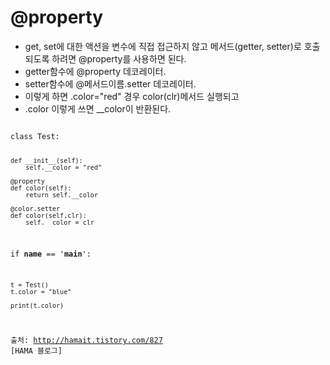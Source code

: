 # @property
- get, set에 대한 액션을 변수에 직접 접근하지 않고 메서드(getter, setter)로 호출되도록 하려면 @property를 사용하면 된다.
- getter함수에 @property 데코레이터. 
- setter함수에 @메서드이름.setter 데코레이터.
- 이렇게 하면 .color="red" 경우 color(clr)메서드 실행되고
- .color 이렇게 쓰면 __color이 반환된다.

<code>
class Test:

    def __init__(self):
        self.__color = "red"

    @property
    def color(self):
        return self.__color

    @color.setter
    def color(self,clr):
        self.__color = clr

if __name__ == '__main__':

    t = Test()
    t.color = "blue"

    print(t.color)


출처: http://hamait.tistory.com/827 [HAMA 블로그]
</code>